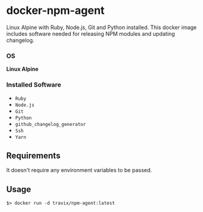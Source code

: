 # docker-npm-agent
Linux Alpine with Ruby, Node.js, Git and Python installed.
This docker image includes software needed for releasing NPM modules and updating changelog.

### OS
**Linux Alpine**

### Installed Software
* `Ruby`
* `Node.js`
* `Git`
* `Python`
* `github_changelog_generator`
* `Ssh`
* `Yarn`

## Requirements
It doesn't require any environment variables to be passed.

## Usage
```
$> docker run -d travix/npm-agent:latest
```